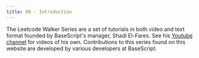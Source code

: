```yaml
---
title: 00 - Introduction
---
```


The Leetcode Walker Series are a set of tutorials in both video and text format founded by BaseScript's manager, Shadi El-Fares. See his [Youtube channel](https://www.youtube.com/@shadielfares/featured) for videos of his own. Contributions to this series found on this website are developed by various developers at BaseScript.
